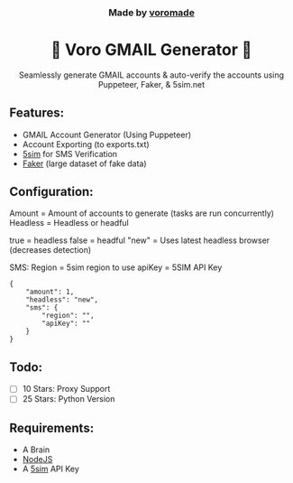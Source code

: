 <h3 align="center">
  Made by <a href="https://github.com/voromade">voromade</a>
</h3>

<h1 align="center">🔵 Voro GMAIL Generator 🔵</h1>

<p align="center">
  Seamlessly generate GMAIL accounts & auto-verify the accounts using Puppeteer, Faker, & 5sim.net
</p>

## Features:

- GMAIL Account Generator (Using Puppeteer)
- Account Exporting (to exports.txt)
- [5sim](https://5sim.net/) for SMS Verification
- [Faker](https://www.npmjs.com/package/faker/v/5.5.3) (large dataset of fake data)

## Configuration:

Amount = Amount of accounts to generate (tasks are run concurrently)
Headless = Headless or headful

true = headless
false = headful
"new" = Uses latest headless browser (decreases detection)

SMS:
Region = 5sim region to use
apiKey = 5SIM API Key

```
{
    "amount": 1,
    "headless": "new",
    "sms": {
        "region": "",
        "apiKey": ""
    }
}
```

## Todo:

- [ ] 10 Stars: Proxy Support
- [ ] 25 Stars: Python Version

## Requirements:

- A Brain
- [NodeJS](https://nodejs.org/en/)
- A [5sim](https://5sim.net) API Key
